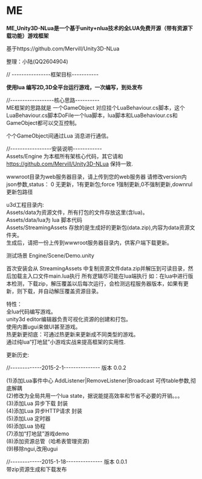 # ME

<b>ME_Unity3D-NLua是一个基于unity+nlua技术的全LUA免费开源（带有资源下载功能）游戏框架</b><br>

基于https://github.com/Mervill/Unity3D-NLua<br>

整理：小陆(QQ2604904)<br>

// ----------------框架目标-----------<br>

<b>使用lua 编写2D,3D全平台运行游戏，一次编写，到处发布</b><br>

//------------------核心思路----------<br>
ME框架的思路就是 一个GameObject 对应挂个LuaBehaviour.cs脚本，这个LuaBehaviour.cs脚本DoFile一个lua脚本，lua脚本和LuaBehaviour.cs和GameObject都可以交互控制。<br>

个个GameObject间通过Lua 消息进行通信。<br>


//-----------------安装说明------------<br>
Assets/Engine 为本框所有架核心代码，其它请和 https://github.com/Mervill/Unity3D-NLua 保持一致.<br>

wwwroot目录为web服务器目录，请上传到您的web服务器 请修改version内json参数,status： 0 无更新，1有更新包;force 1强制更新,0不强制更新,downrul 更新包路径<br>

u3d工程目录内:<br>
Assets/data为资源文件，所有打包的文件存放这里(含lua)。 <br>
Assets/data/lua为 lua 脚本代码<br>
Assets/StreamingAssets 存放的是生成好的更新包(data.zip),内容为data资源文件夹。<br>
生成后，请把一份上传到wwwroot服务器目录内，供客户端下载更新。<br>

测试场景 Engine/Scene/Demo.unity<br>

首次安装会从 StreamingAssets 中复制资源文件data.zip并解压到可读目录，然后加载主入口文件main.lua执行 所有逻辑尽可能在lua端执行 如：在lua中进行版本检测，下载zip，解压覆盖以后每次运行，会检测远程服务器版本，如果有更新，则下载，并自动解压覆盖资源目录。<br>


特性：<br>
全lua代码编写游戏。<br>
unity3d editor编辑器负责可视化资源的创建和打包。<br>
使用内置ugui来做UI甚至游戏。<br>
热更新更彻底：可通过热更新来更新成不同类型的游戏。<br>
通过纯lua“打地鼠”小游戏实战来提高框架的实用性.<br>

更新历史:<br>

//-------------2015-2-1--------------- 版本 0.0.2<br>

(1)添加Lua事件中心 AddListener|RemoveListener|Broadcast 可传table参数,彻底解耦 <br>
(2)修改为全局共用一个lua state，据说能提高效率和节省不必要的开销。。。 <br>
(3)添加Lua 异步下载 封装 <br>
(4)添加Lua 异步HTTP请求 封装<br>
(5)添加Lua 定时器<br>
(6)添加Lua 协程<br>
(7)添加“打地鼠”游戏demo<br>
(8)添加资源总管（哈希表管理资源)<br>
(9)移除ngui,改用ugui<br>

//-------------2015-1-18--------------- 版本 0.0.1<br>
带zip资源生成和下载发布<br>
